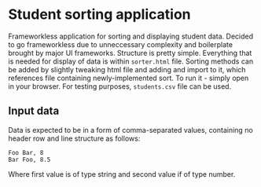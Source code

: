 # Student sorting application

Frameworkless application for sorting and displaying student data. Decided to go frameworkless due to unneccessary complexity and boilerplate brought by major UI frameworks.
Structure is pretty simple. Everything that is needed for display of data is within `sorter.html` file. Sorting methods can be added by slightly tweaking html file and adding and import to it, which references file containing newly-implemented sort.
To run it - simply open in your browser. For testing purposes, `students.csv` file can be used.

## Input data

Data is expected to be in a form of comma-separated values, containing no header row and line structure as follows:
```
Foo Bar, 8
Bar Foo, 8.5
```
Where first value is of type string and second value if of type number.